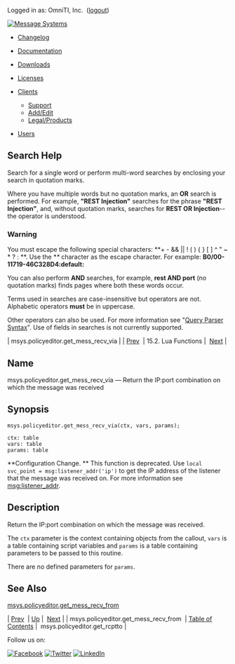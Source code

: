 Logged in as: OmniTI, Inc.  ([logout](https://support.messagesystems.com/logout.php))

[![Message Systems](https://support.messagesystems.com/images/ms-white205.png)](https://support.messagesystems.com/start.php) 

*   [Changelog](https://support.messagesystems.com/start.php?show=changelog)
*   [Documentation](https://support.messagesystems.com/docs/)
*   [Downloads](https://support.messagesystems.com/start.php)

*   [Licenses](https://support.messagesystems.com/license_summary.php)
*   <a href="">Clients</a>
    *   [Support](https://support.messagesystems.com/cs.php)
    *   [Add/Edit](https://support.messagesystems.com/edit_client.php)
    *   [Legal/Products](https://support.messagesystems.com/edit_products.php)
*   [Users](https://support.messagesystems.com/edit_customer.php)

## Search Help

Search for a single word or perform multi-word searches by enclosing your search in quotation marks.

Where you have multiple words but no quotation marks, an **OR** search is performed. For example, **"REST Injection"** searches for the phrase **"REST Injection"**, and, without quotation marks, searches for **REST OR Injection**--the operator is understood.

### Warning

You must escape the following special characters: **+ - && || ! ( ) { } [ ] ^ " ~ * ? : \**. Use the **\** character as the escape character. For example: **B0/00-11719-46C328D4\:default\:**

You can also perform **AND** searches, for example, **rest AND port** (no quotation marks) finds pages where both these words occur.

Terms used in searches are case-insensitive but operators are not. Alphabetic operators **must** be in uppercase.

Other operators can also be used. For more information see "[Query Parser Syntax](https://lucene.apache.org/core/old_versioned_docs/versions/3_0_0/queryparsersyntax.html)". Use of fields in searches is not currently supported.

| msys.policyeditor.get_mess_recv_via |
| [Prev](lua.ref.msys.policyeditor.get_mess_recv_from.php)  | 15.2. Lua Functions |  [Next](lua.ref.msys.policyeditor.get_rcptto.php) |

<a name="lua.ref.msys.policyeditor.get_mess_recv_via"></a>
## Name

msys.policyeditor.get_mess_recv_via — Return the IP:port combination on which the message was received

<a name="idp24919552"></a>
## Synopsis

`msys.policyeditor.get_mess_recv_via(ctx, vars, params);`

```
ctx: table
vars: table
params: table
```

**Configuration Change. ** This function is deprecated. Use `local svc_point = msg:listener_addr('ip')` to get the IP address of the listener that the message was received on. For more information see [msg:listener_addr](lua.ref.msg_listener_addr.php "msg:listener_addr").

<a name="idp24924896"></a>
## Description

Return the IP:port combination on which the message was received.

The `ctx` parameter is the context containing objects from the callout, `vars` is a table containing script variables and `params` is a table containing parameters to be passed to this routine.

There are no defined parameters for `params`.

<a name="idp24929328"></a>
## See Also

[msys.policyeditor.get_mess_recv_from](lua.ref.msys.policyeditor.get_mess_recv_from.php "msys.policyeditor.get_mess_recv_from")

| [Prev](lua.ref.msys.policyeditor.get_mess_recv_from.php)  | [Up](lua.function.details.php) |  [Next](lua.ref.msys.policyeditor.get_rcptto.php) |
| msys.policyeditor.get_mess_recv_from  | [Table of Contents](index.php) |  msys.policyeditor.get_rcptto |

Follow us on:

[![Facebook](https://support.messagesystems.com/images/icon-facebook.png)](http://www.facebook.com/messagesystems) [![Twitter](https://support.messagesystems.com/images/icon-twitter.png)](http://twitter.com/#!/MessageSystems) [![LinkedIn](https://support.messagesystems.com/images/icon-linkedin.png)](http://www.linkedin.com/company/message-systems)